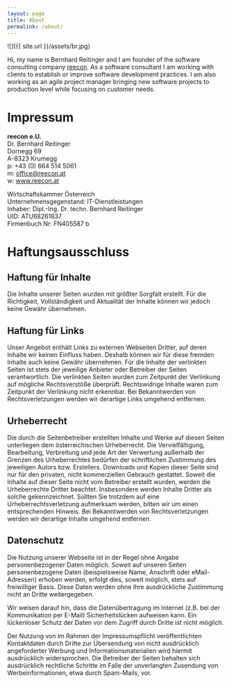 ```yaml
---
layout: page
title: About
permalink: /about/
---
```


![]({{ site.url }}/assets/br.jpg)

Hi, my name is Bernhard Reitinger and I am founder of the software consulting
company <a href="www.reecon.at">reecon</a>. As a software consultant I am working with clients to establish
or improve software development practices. I am also working as an agile
project manager bringing new software projects to production level while
focusing on customer needs.

Impressum
=========

**reecon e.U.** <br>
Dr. Bernhard Reitinger <br>
Dornegg 69 <br>
A-8323 Krumegg <br>
p: +43 (0) 664 514 5061 <br>
m: office@reecon.at <br>
w: www.reecon.at

Wirtschaftskammer Österreich <br>
Unternehmensgegenstand: IT-Dienstleistungen <br>
Inhaber: Dipl.-Ing. Dr. techn. Bernhard Reitinger <br>
UID: ATU68261837 <br>
Firmenbuch Nr: FN405587 b <br>

Haftungsausschluss
==================

Haftung für Inhalte
-------------------

Die Inhalte unserer Seiten wurden mit größter Sorgfalt erstellt. Für die
Richtigkeit, Vollständigkeit und Aktualität der Inhalte können wir jedoch keine
Gewähr übernehmen.

Haftung für Links
-----------------

Unser Angebot enthält Links zu externen Webseiten Dritter, auf deren Inhalte
wir keinen Einfluss haben. Deshalb können wir für diese fremden Inhalte auch
keine Gewähr übernehmen. Für die Inhalte der verlinkten Seiten ist stets der
jeweilige Anbieter oder Betreiber der Seiten verantwortlich. Die verlinkten
Seiten wurden zum Zeitpunkt der Verlinkung auf mögliche Rechtsverstöße
überprüft. Rechtswidrige Inhalte waren zum Zeitpunkt der Verlinkung nicht
erkennbar. Bei Bekanntwerden von Rechtsverletzungen werden wir derartige Links
umgehend entfernen.

Urheberrecht
------------

Die durch die Seitenbetreiber erstellten Inhalte und Werke auf diesen Seiten
unterliegen dem österreichischen Urheberrecht. Die Vervielfältigung,
            Bearbeitung, Verbreitung und jede Art der Verwertung außerhalb der
            Grenzen des Urheberrechtes bedürfen der schriftlichen Zustimmung
            des jeweiligen Autors bzw. Erstellers. Downloads und Kopien dieser
            Seite sind nur für den privaten, nicht kommerziellen Gebrauch
            gestattet. Soweit die Inhalte auf dieser Seite nicht vom Betreiber
            erstellt wurden, werden die Urheberrechte Dritter beachtet.
            Insbesondere werden Inhalte Dritter als solche gekennzeichnet.
            Sollten Sie trotzdem auf eine Urheberrechtsverletzung aufmerksam
            werden, bitten wir um einen entsprechenden Hinweis. Bei
            Bekanntwerden von Rechtsverletzungen werden wir derartige Inhalte
            umgehend entfernen.

Datenschutz
-----------

Die Nutzung unserer Webseite ist in der Regel ohne Angabe personenbezogener
Daten möglich. Soweit auf unseren Seiten personenbezogene Daten (beispielsweise
    Name, Anschrift oder eMail-Adressen) erhoben werden, erfolgt dies, soweit
möglich, stets auf freiwilliger Basis. Diese Daten werden ohne Ihre
ausdrückliche Zustimmung nicht an Dritte weitergegeben.

Wir weisen darauf hin, dass die Datenübertragung im Internet (z.B. bei der
Kommunikation per E-Mail) Sicherheitslücken aufweisen kann. Ein lückenloser
Schutz der Daten vor dem Zugriff durch Dritte ist nicht möglich.

Der Nutzung von im Rahmen der Impressumspflicht veröffentlichten Kontaktdaten
durch Dritte zur Übersendung von nicht ausdrücklich angeforderter Werbung und
Informationsmaterialien wird hiermit ausdrücklich widersprochen. Die Betreiber
der Seiten behalten sich ausdrücklich rechtliche Schritte im Falle der
unverlangten Zusendung von Werbeinformationen, etwa durch Spam-Mails, vor.

